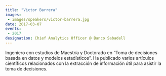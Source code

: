 ```yaml
---
title: "Victor Barrera"
images:
 - images/speakers/victor-barrera.jpg
date: 2017-03-07
events:
 - 2017
designation: Chief Analytics Officer @ Banco Sabadell 
---
```


Ingeniero con estudios de Maestría y Doctorado en “Toma de decisiones basada en datos y modelos estadísticos”. Ha publicado varios artículos científicos relacionados con la extracción de información útil para asistir la toma de decisiones.